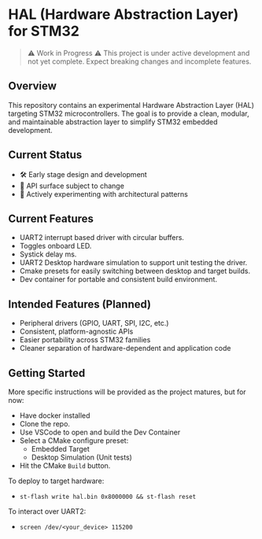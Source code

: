 # HAL (Hardware Abstraction Layer) for STM32

> ⚠️ Work in Progress ⚠️
This project is under active development and not yet complete. Expect breaking changes and incomplete features.

## Overview

This repository contains an experimental Hardware Abstraction Layer (HAL) targeting STM32 microcontrollers. The goal is to provide a clean, modular, and maintainable abstraction layer to simplify STM32 embedded development.

## Current Status

- 🛠 Early stage design and development
- 🚧 API surface subject to change
- 🔬 Actively experimenting with architectural patterns

## Current Features

- UART2 interrupt based driver with circular buffers.
- Toggles onboard LED.
- Systick delay ms.
- UART2 Desktop hardware simulation to support unit testing the driver.
- Cmake presets for easily switching between desktop and target builds.
- Dev container for portable and consistent build environment.

## Intended Features (Planned)

- Peripheral drivers (GPIO, UART, SPI, I2C, etc.)
- Consistent, platform-agnostic APIs
- Easier portability across STM32 families
- Cleaner separation of hardware-dependent and application code

## Getting Started

More specific instructions will be provided as the project matures, but for now:
- Have docker installed
- Clone the repo.
- Use VSCode to open and build the Dev Container
- Select a CMake configure preset:
  - Embedded Target
  - Desktop Simulation (Unit tests)
- Hit the CMake `Build` button.

To deploy to target hardware:
- `st-flash write hal.bin 0x8000000 && st-flash reset`

To interact over UART2:
- `screen /dev/<your_device> 115200`
